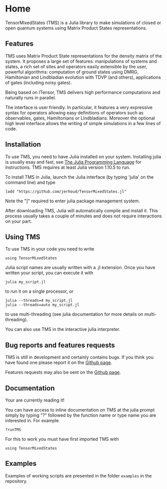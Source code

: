 # Home

TensorMixedStates (TMS) is a Julia library to make simulations of closed or open quantum systems using Matrix Product States representations.

## Features

TMS uses Matrix Product State representations for the density matrix of the system. It proposes a large set of features:
manipulations of systems and states, a rich set of sites and operators easily extensible by the user, powerful algorithms: computation of ground states using DMRG, Hamiltonian and Lindbladian evolution with TDVP (and others), applications of gates (including noisy gates).

Being based on ITensor, TMS delivers high performance computations and naturally runs in parallel.

The interface is user friendly. In particular, it features a very expressive syntax for operators allowing easy definitions of operators such as observables, gates, Hamiltonians or Lindbladians. Moreover the optional high level interface allows the writing of simple simulations in a few lines of code.

## Installation

To use TMS, you need to have Julia installed on your system. Installing julia is usually esay and fast, see [The Julia Programming Language](https://julialang.org/) for instructions. TMS requires at least Julia version 1.10.5 to run.

To install TMS in Julia, launch the Julia interface (by typing 'julia' on the command line) and type

    ]add "https://github.com/jerhoud/TensorMixedStates.jl"

Note the "]" required to enter julia package management system.

After downloading TMS, Julia will automatically compile and install it. This process usually takes a couple of minutes and does not require interactions on your part.

## Using TMS

To use TMS in your code you need to write

    using TensorMixedStates

Julia script names are usually written with a .jl extension. Once you have written your script, you can execute it with

    julia my_script.jl

to run it on a single processor, or
    
    julia --threads=4 my_script.jl
    julia --threads=auto my_script.jl

to use multi-threading (see julia documentation for more details on multi-threading).

You can also use TMS in the interactive julia interpreter.

## Bug reports and features requests

TMS is still in development and certainly contains bugs. If you think you have found one please report it on the
[Github page](https://github.com/jerhoud/TensorMixedStates.jl).

Features requests may also be sent on the [Github page](https://github.com/jerhoud/TensorMixedStates.jl).

## Documentation

Your are currently reading it!

You can have access to inline documentation on TMS at the julia prompt simply by typing "?" followed by the function name or type name you are interested in. For example

    ?runTMS

For this to work you must have first imported TMS with

    using TensorMixedStates

## Examples

Examples of working scripts are presented in the folder `examples` in the repository. 
